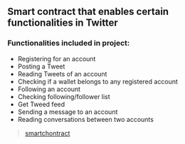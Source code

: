 
##  Smart contract that enables certain functionalities in Twitter

### Functionalities included in project:
* Registering for an account
* Posting a Tweet
* Reading Tweets of an account
* Checking if a wallet belongs to any registered account
* Following an account
* Checking following/follower list
* Get Tweed feed
* Sending a message to an account
* Reading conversations between two accounts

> [smartchontract]()
